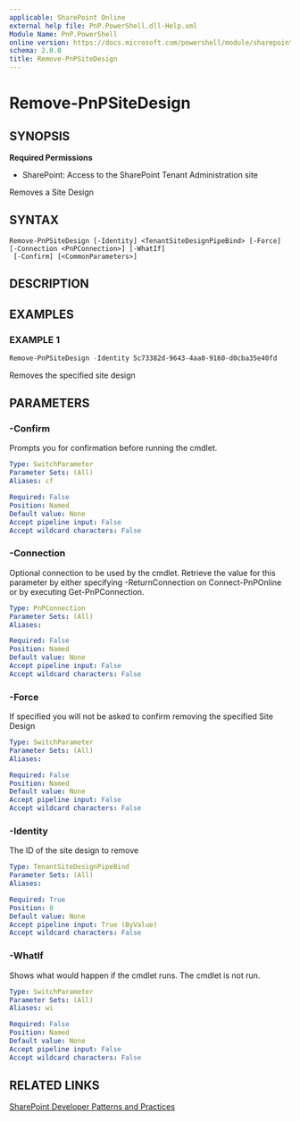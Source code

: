 ```yaml
---
applicable: SharePoint Online
external help file: PnP.PowerShell.dll-Help.xml
Module Name: PnP.PowerShell
online version: https://docs.microsoft.com/powershell/module/sharepoint-pnp/remove-pnpsitedesign
schema: 2.0.0
title: Remove-PnPSiteDesign
---
```


# Remove-PnPSiteDesign

## SYNOPSIS

**Required Permissions**

* SharePoint: Access to the SharePoint Tenant Administration site

Removes a Site Design

## SYNTAX

```
Remove-PnPSiteDesign [-Identity] <TenantSiteDesignPipeBind> [-Force] [-Connection <PnPConnection>] [-WhatIf]
 [-Confirm] [<CommonParameters>]
```

## DESCRIPTION

## EXAMPLES

### EXAMPLE 1
```powershell
Remove-PnPSiteDesign -Identity 5c73382d-9643-4aa0-9160-d0cba35e40fd
```

Removes the specified site design

## PARAMETERS

### -Confirm
Prompts you for confirmation before running the cmdlet.

```yaml
Type: SwitchParameter
Parameter Sets: (All)
Aliases: cf

Required: False
Position: Named
Default value: None
Accept pipeline input: False
Accept wildcard characters: False
```

### -Connection
Optional connection to be used by the cmdlet. Retrieve the value for this parameter by either specifying -ReturnConnection on Connect-PnPOnline or by executing Get-PnPConnection.

```yaml
Type: PnPConnection
Parameter Sets: (All)
Aliases:

Required: False
Position: Named
Default value: None
Accept pipeline input: False
Accept wildcard characters: False
```

### -Force
If specified you will not be asked to confirm removing the specified Site Design

```yaml
Type: SwitchParameter
Parameter Sets: (All)
Aliases:

Required: False
Position: Named
Default value: None
Accept pipeline input: False
Accept wildcard characters: False
```

### -Identity
The ID of the site design to remove

```yaml
Type: TenantSiteDesignPipeBind
Parameter Sets: (All)
Aliases:

Required: True
Position: 0
Default value: None
Accept pipeline input: True (ByValue)
Accept wildcard characters: False
```

### -WhatIf
Shows what would happen if the cmdlet runs. The cmdlet is not run.

```yaml
Type: SwitchParameter
Parameter Sets: (All)
Aliases: wi

Required: False
Position: Named
Default value: None
Accept pipeline input: False
Accept wildcard characters: False
```

## RELATED LINKS

[SharePoint Developer Patterns and Practices](https://aka.ms/sppnp)